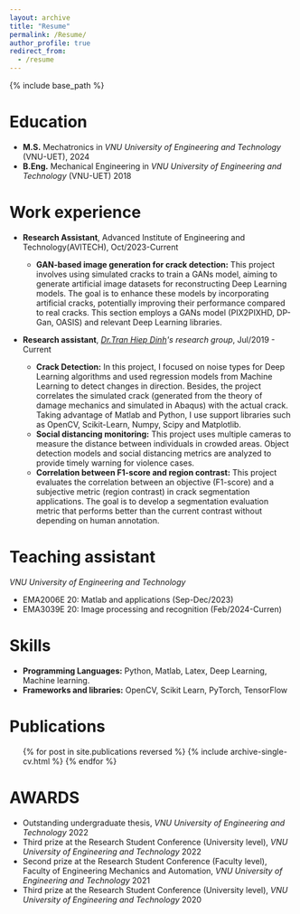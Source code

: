 ```yaml
---
layout: archive
title: "Resume"
permalink: /Resume/
author_profile: true
redirect_from:
  - /resume
---
```


{% include base_path %}

Education
======

* **M.S.** Mechatronics in *VNU University of Engineering and Technology* (VNU-UET), 2024
* **B.Eng.** Mechanical Engineering in *VNU University of Engineering and Technology* (VNU-UET) 2018

Work experience
======
* **Research Assistant**, Advanced Institute of Engineering and Technology(AVITECH), Oct/2023-Current
  * **GAN-based image generation for crack detection:** This project involves using simulated cracks to train a GANs model, aiming to generate artificial image datasets for reconstructing Deep Learning models. The goal is to enhance these models by incorporating artificial cracks, potentially improving their performance compared to real cracks. This section employs a GANs model (PIX2PIXHD, DP-Gan, OASIS) and relevant Deep Learning libraries.

* **Research assistant**, *[Dr.Tran Hiep Dinh](https://www.linkedin.com/in/tran-hiep-dinh/)'s research group*, Jul/2019 - Current
  * **Crack Detection:** In this project, I focused on noise types for Deep Learning algorithms and used regression models from Machine Learning to detect changes in direction. Besides, the project correlates the simulated crack (generated from the theory of damage mechanics and simulated in Abaqus) with the actual crack. Taking advantage of Matlab and Python, I use support libraries such as OpenCV, Scikit-Learn, Numpy, Scipy and Matplotlib.
  * **Social distancing monitoring:** This project uses multiple cameras to measure the distance between
  individuals in crowded areas. Object detection models and social distancing metrics are analyzed to provide
  timely warning for violence cases.
  * **Correlation between F1-score and region contrast:** This project evaluates the correlation between an
  objective (F1-score) and a subjective metric (region contrast) in crack segmentation applications. The
  goal is to develop a segmentation evaluation metric that performs better than the current contrast without
  depending on human annotation.

Teaching assistant
======
*VNU University of Engineering and Technology*
  * EMA2006E 20: Matlab and applications (Sep-Dec/2023)
  * EMA3039E 20: Image processing and recognition (Feb/2024-Curren)



<!-- * Spring 2024: Academic Pages Collaborator
  * Github University
  * Duties includes: Updates and improvements to template
  * Supervisor: The Users

* Fall 2015: Research Assistant
  * Github University
  * Duties included: Merging pull requests
  * Supervisor: Professor Hub

* Summer 2015: Research Assistant
  * Github University
  * Duties included: Tagging issues
  * Supervisor: Professor Git -->
  
Skills
======
* **Programming Languages:** Python, Matlab, Latex, Deep Learning, Machine learning.
* **Frameworks and libraries:** OpenCV, Scikit Learn, PyTorch, TensorFlow

Publications
======
  <ul>{% for post in site.publications reversed %}
    {% include archive-single-cv.html %}
  {% endfor %}</ul>

AWARDS
======
* Outstanding undergraduate thesis, 
  *VNU University of Engineering and Technology* 2022
* Third prize at the Research Student Conference (University level),
  *VNU University of Engineering and Technology* 2022
* Second prize at the Research Student Conference (Faculty level),
  Faculty of Engineering Mechanics and Automation, *VNU University of Engineering and Technology* 2021
* Third prize at the Research Student Conference (University level),
  *VNU University of Engineering and Technology* 2020

<!-- Teaching
======
  <ul>{% for post in site.teaching reversed %}
    {% include archive-single-cv.html %}  
  {% endfor %}</ul> -->
  
<!-- Service and leadership
======
* Currently signed in to 43 different slack teams -->
